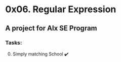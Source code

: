 # 0x06. Regular Expression

## A project for Alx SE Program

### Tasks:

0. Simply matching School :heavy_check_mark:
